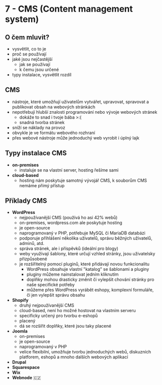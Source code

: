 # 7 - CMS (Content management system)
## O čem mluvit?
- vysvětlit, co to je
- proč se používají
- jaké jsou nejčastější
	- jak se používají
	- k čemu jsou určené
- typy instalace, vysvětlit rozdíl
## CMS
- nástroje, které umožňují uživatelům vytvářet, upravovat, spravovat a publikovat obsah na webových stránkách 
- nepotřebují hlubší znalosti programování nebo vývoje webových stránek
	- dokáže to snad i tvoje bába >:(
	- snadná tvorba stránek
- sníží se náklady na provoz
- obvykle je ve formátu webového rozhraní
- přes webové nástroje může jednoduchý web vyrobit i úplný lajk
## Typy instalace CMS
- **on-premises**
	- instaluje se na vlastní server, hosting řešíme sami
- **cloud-based**
	- hosting nám poskytuje samotný vývojář CMS, k souborům CMS nemáme přímý přístup
## Příklady CMS
- **WordPress**
	- nejpoužívanější CMS (používá ho asi 42% webů)
	- on-premises, wordpress.com ale poskytuje hosting
	- je open-source
	- naprogramovaný v PHP, potřebuje MySQL či MariaDB databázi
	- podporuje přihlášení několika uživatelů, správu běžných uživatelů, adminů, atd.
	- správa stránek, ale i příspěvků (ideální pro blogy)
	- weby využívají šablony, které určují vzhled stránky, jsou uživatelsky přizpůsobené
	- je rozšířitelný pomocí pluginů, které přidávají novou funkcionalitu
		- WordPress obsahuje vlastní "katalog" se šablonami a pluginy
		- pluginy můžeme nainstalovat jedním kliknutím
		- doplňky mohou drasticky změnit či vylepšit chování stránky pro naše specifické potřeby
		- můžeme přes WordPress vyrábět eshopy, komplexní formuláře, či jen vylepšit správu obsahu
- **Shopify**
	- druhý nejpoužívanější CMS
	- cloud-based, není ho možné hostovat na vlastním serveru
	- specificky určený pro tvorbu e-eshopů
	- placený
	- dá se rozšířit doplňky, které jsou taky placené
- **Joomla**
	- on-premises
	- je open-source
	- naprogramovaný v PHP
	- velice flexibilní, umožňuje tvorbu jednoduchých webů, diskuzních platforem, eshopů a mnoho dalších webových aplikací
- **Drupal**
- **Squarespace**
- **Wix**
- **Webnode** 🇨🇿